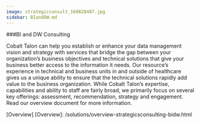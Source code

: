 ```yaml
---
image: strategicconsult_160828487.jpg
sidebar: BIandDW.md
---
```


###BI and DW Consulting

Cobalt Talon can help you establish or enhance your data management vision and strategy with services that bridge the gap between your organization’s business objectives and technical solutions that give your business better access to the information it needs.  Our resource’s experience in technical and business units in and outside of healthcare gives us a unique ability to ensure that the technical solutions rapidly add value to the business organization. While Cobalt Talon’s expertise, capabilities and ability to staff are fairly broad, we primarily focus on several key offerings: assessment, recommendation, strategy and engagement. Read our overview document for more information. 

[Overview]
[Overview]: /solutions/overview-strategicsconsulting-bidw.html